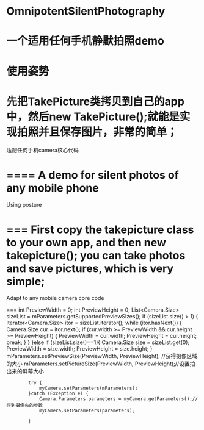 # OmnipotentSilentPhotography
一个适用任何手机静默拍照demo
====
使用姿势
===
  先把TakePicture类拷贝到自己的app中，然后new TakePicture();就能是实现拍照并且保存图片，非常的简单；
====
适配任何手机camera核心代码

====
A demo for silent photos of any mobile phone
====
Using posture

===
First copy the takepicture class to your own app, and then new takepicture(); you can take photos and save pictures, which is very simple;
====
Adapt to any mobile camera core code

===
   int PreviewWidth = 0;
            int PreviewHeight = 0;
            List<Camera.Size> sizeList = mParameters.getSupportedPreviewSizes();
            if (sizeList.size() > 1) {
                Iterator<Camera.Size> itor = sizeList.iterator();
                while (itor.hasNext()) {
                    Camera.Size cur = itor.next();
                    if (cur.width >= PreviewWidth
                            && cur.height >= PreviewHeight) {
                        PreviewWidth = cur.width;
                        PreviewHeight = cur.height;
                        break;
                    }
                }
            }else if (sizeList.size()==1){
                Camera.Size size = sizeList.get(0);
                PreviewWidth = size.width;
                PreviewHeight = size.height;
            }
           mParameters.setPreviewSize(PreviewWidth, PreviewHeight); //获得摄像区域的大小
           mParameters.setPictureSize(PreviewWidth, PreviewHeight);//设置拍出来的屏幕大小


            try {
                myCamera.setParameters(mParameters);
            }catch (Exception e) {
                Camera.Parameters parameters = myCamera.getParameters();// 得到摄像头的参数
                myCamera.setParameters(parameters);

            }



